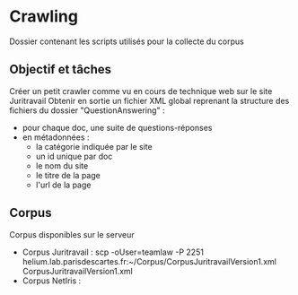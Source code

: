 # Crawling

Dossier contenant les scripts utilisés pour la collecte du corpus

## Objectif et tâches

Créer un petit crawler comme vu en cours de technique web sur le site Juritravail
Obtenir en sortie un fichier XML global reprenant la structure des fichiers du dossier "QuestionAnswering" :

- pour chaque doc, une suite de questions-réponses
- en métadonnées :
	- la catégorie indiquée par le site
	- un id unique par doc
	- le nom du site
	- le titre de la page
	- l'url de la page

## Corpus

Corpus disponibles sur le serveur
- Corpus Juritravail :
scp -oUser=teamlaw -P 2251 helium.lab.parisdescartes.fr:~/Corpus/CorpusJuritravailVersion1.xml CorpusJuritravailVersion1.xml
- Corpus NetIris :
